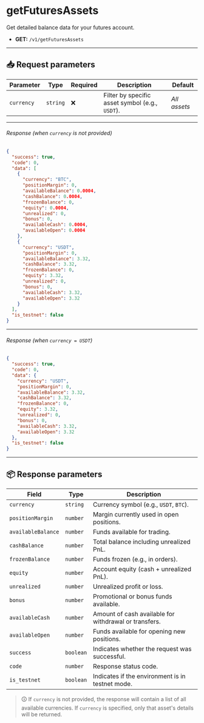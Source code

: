 # getFuturesAssets

Get detailed balance data for your futures account.

- **GET:** `/v1/getFuturesAssets`

---

## 📥 Request parameters

| **Parameter** | **Type**  | **Required** | **Description**                                  | **Default** |
|---------------|-----------|--------------|--------------------------------------------------|-------------|
| `currency`    | `string`  | ❌           | Filter by specific asset symbol (e.g., `USDT`). | *All assets* |

---

###### Response (when `currency` is not provided)

```json
{
  "success": true,
  "code": 0,
  "data": [
    {
      "currency": "BTC",
      "positionMargin": 0,
      "availableBalance": 0.0004,
      "cashBalance": 0.0004,
      "frozenBalance": 0,
      "equity": 0.0004,
      "unrealized": 0,
      "bonus": 0,
      "availableCash": 0.0004,
      "availableOpen": 0.0004
    },
    {
      "currency": "USDT",
      "positionMargin": 0,
      "availableBalance": 3.32,
      "cashBalance": 3.32,
      "frozenBalance": 0,
      "equity": 3.32,
      "unrealized": 0,
      "bonus": 0,
      "availableCash": 3.32,
      "availableOpen": 3.32
    }
  ],
  "is_testnet": false
}
```

---

###### Response (when `currency = USDT`)

```json
{
  "success": true,
  "code": 0,
  "data": {
    "currency": "USDT",
    "positionMargin": 0,
    "availableBalance": 3.32,
    "cashBalance": 3.32,
    "frozenBalance": 0,
    "equity": 3.32,
    "unrealized": 0,
    "bonus": 0,
    "availableCash": 3.32,
    "availableOpen": 3.32
  },
  "is_testnet": false
}
```

---

## 📦 Response parameters

| **Field**          | **Type**   | **Description**                                                                 |
|--------------------|------------|---------------------------------------------------------------------------------|
| `currency`         | `string`   | Currency symbol (e.g., `USDT`, `BTC`).                                          |
| `positionMargin`   | `number`   | Margin currently used in open positions.                                        |
| `availableBalance` | `number`   | Funds available for trading.                                                   |
| `cashBalance`      | `number`   | Total balance including unrealized PnL.                                        |
| `frozenBalance`    | `number`   | Funds frozen (e.g., in orders).                                                |
| `equity`           | `number`   | Account equity (cash + unrealized PnL).                                        |
| `unrealized`       | `number`   | Unrealized profit or loss.                                                     |
| `bonus`            | `number`   | Promotional or bonus funds available.                                          |
| `availableCash`    | `number`   | Amount of cash available for withdrawal or transfers.                         |
| `availableOpen`    | `number`   | Funds available for opening new positions.                                     |
| `success`          | `boolean`  | Indicates whether the request was successful.                                  |
| `code`             | `number`   | Response status code.                                                          |
| `is_testnet`       | `boolean`  | Indicates if the environment is in testnet mode.                               |

> 🛈 If `currency` is not provided, the response will contain a list of all available currencies. If `currency` is specified, only that asset's details will be returned.
